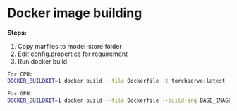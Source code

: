 
# Docker image building

**Steps:**

 1. Copy marfiles to model-store folder
 2. Edit config.properties for requirement
 3. Run docker build

```bash
For CPU:
DOCKER_BUILDKIT=1 docker build --file Dockerfile -t torchserve:latest .

For GPU:
DOCKER_BUILDKIT=1 docker build --file Dockerfile --build-arg BASE_IMAGE=nvidia/cuda:10.1-cudnn7-runtime-ubuntu18.04 -t torchserve:latest .
```
